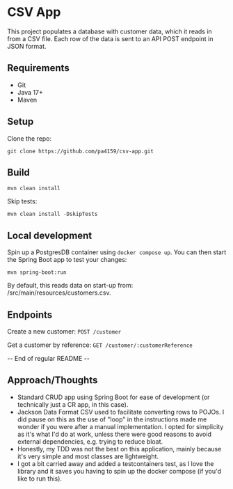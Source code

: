 # CSV App

This project populates a database with customer data, which it reads in from a CSV file. Each row of the data is sent
to an API POST endpoint in JSON format.

## Requirements

- Git
- Java 17+
- Maven

## Setup

Clone the repo:

```git clone https://github.com/pa4159/csv-app.git```

## Build

```mvn clean install```

Skip tests:

```mvn clean install -DskipTests```

## Local development

Spin up a PostgresDB container using `docker compose up`. You can then start the Spring Boot app to test your changes:

```mvn spring-boot:run```

By default, this reads data on start-up from: /src/main/resources/customers.csv.

## Endpoints

Create a new customer:
```POST /customer```

Get a customer by reference:
```GET /customer/:customerReference```

-- End of regular README --

## Approach/Thoughts

- Standard CRUD app using Spring Boot for ease of development (or technically just a CR app, in this case).
- Jackson Data Format CSV used to facilitate converting rows to POJOs. I did pause on this as the use of "loop" in the instructions made me wonder if you were after a manual implementation. I opted for simplicity as it's what I'd do at work, unless there were good reasons to avoid external dependencies, e.g. trying to reduce bloat.
- Honestly, my TDD was not the best on this application, mainly because it's very simple and most classes are lightweight.
- I got a bit carried away and added a testcontainers test, as I love the library and it saves you having to spin up the docker compose (if you'd like to run this).
